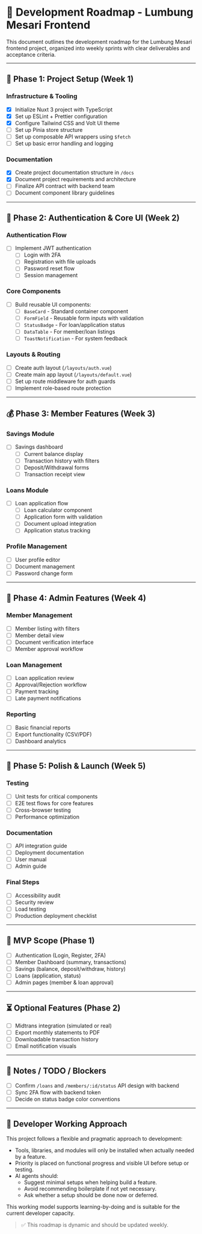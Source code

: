 # 📜 Development Roadmap - Lumbung Mesari Frontend

This document outlines the development roadmap for the Lumbung Mesari frontend project, organized into weekly sprints with clear deliverables and acceptance criteria.

---

## 🚀 Phase 1: Project Setup (Week 1)

### Infrastructure & Tooling
- [x] Initialize Nuxt 3 project with TypeScript
- [x] Set up ESLint + Prettier configuration
- [x] Configure Tailwind CSS and Volt UI theme
- [ ] Set up Pinia store structure
- [ ] Set up composable API wrappers using `$fetch`
- [ ] Set up basic error handling and logging

### Documentation
- [x] Create project documentation structure in `/docs`
- [x] Document project requirements and architecture
- [ ] Finalize API contract with backend team
- [ ] Document component library guidelines

---

## 🔐 Phase 2: Authentication & Core UI (Week 2)

### Authentication Flow
- [ ] Implement JWT authentication
  - [ ] Login with 2FA
  - [ ] Registration with file uploads
  - [ ] Password reset flow
  - [ ] Session management

### Core Components
- [ ] Build reusable UI components:
  - [ ] `BaseCard` - Standard container component
  - [ ] `FormField` - Reusable form inputs with validation
  - [ ] `StatusBadge` - For loan/application status
  - [ ] `DataTable` - For member/loan listings
  - [ ] `ToastNotification` - For system feedback

### Layouts & Routing
- [ ] Create auth layout (`/layouts/auth.vue`)
- [ ] Create main app layout (`/layouts/default.vue`)
- [ ] Set up route middleware for auth guards
- [ ] Implement role-based route protection

---

## 💰 Phase 3: Member Features (Week 3)

### Savings Module
- [ ] Savings dashboard
  - [ ] Current balance display
  - [ ] Transaction history with filters
  - [ ] Deposit/Withdrawal forms
  - [ ] Transaction receipt view

### Loans Module
- [ ] Loan application flow
  - [ ] Loan calculator component
  - [ ] Application form with validation
  - [ ] Document upload integration
  - [ ] Application status tracking

### Profile Management
- [ ] User profile editor
- [ ] Document management
- [ ] Password change form

---

## 👑 Phase 4: Admin Features (Week 4)

### Member Management
- [ ] Member listing with filters
- [ ] Member detail view
- [ ] Document verification interface
- [ ] Member approval workflow

### Loan Management
- [ ] Loan application review
- [ ] Approval/Rejection workflow
- [ ] Payment tracking
- [ ] Late payment notifications

### Reporting
- [ ] Basic financial reports
- [ ] Export functionality (CSV/PDF)
- [ ] Dashboard analytics

---

## 🎯 Phase 5: Polish & Launch (Week 5)

### Testing
- [ ] Unit tests for critical components
- [ ] E2E test flows for core features
- [ ] Cross-browser testing
- [ ] Performance optimization

### Documentation
- [ ] API integration guide
- [ ] Deployment documentation
- [ ] User manual
- [ ] Admin guide

### Final Steps
- [ ] Accessibility audit
- [ ] Security review
- [ ] Load testing
- [ ] Production deployment checklist

---

## 🌟 MVP Scope (Phase 1)

- [ ] Authentication (Login, Register, 2FA)
- [ ] Member Dashboard (summary, transactions)
- [ ] Savings (balance, deposit/withdraw, history)
- [ ] Loans (application, status)
- [ ] Admin pages (member & loan approval)

---

## ⏳ Optional Features (Phase 2)

- [ ] Midtrans integration (simulated or real)
- [ ] Export monthly statements to PDF
- [ ] Downloadable transaction history
- [ ] Email notification visuals

---

## 🧐 Notes / TODO / Blockers

- [ ] Confirm `/loans` and `/members/:id/status` API design with backend
- [ ] Sync 2FA flow with backend token
- [ ] Decide on status badge color conventions

---

## 🧠 Developer Working Approach

This project follows a flexible and pragmatic approach to development:

- Tools, libraries, and modules will only be installed when actually needed by a feature.
- Priority is placed on functional progress and visible UI before setup or testing.
- AI agents should:
  - Suggest minimal setups when helping build a feature.
  - Avoid recommending boilerplate if not yet necessary.
  - Ask whether a setup should be done now or deferred.

This working model supports learning-by-doing and is suitable for the current developer capacity.

> ✅ This roadmap is dynamic and should be updated weekly.
